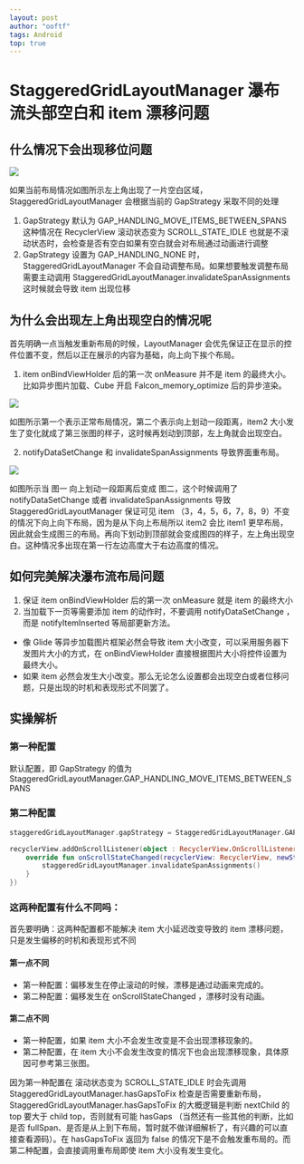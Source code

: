 ```yaml
---
layout: post
author: "ooftf"
tags: Android
top: true
---
```


# StaggeredGridLayoutManager 瀑布流头部空白和 item 漂移问题

## 什么情况下会出现移位问题

![](https://ooftf-blog-image.oss-cn-beijing.aliyuncs.com/img/1.png)


如果当前布局情况如图所示左上角出现了一片空白区域，StaggeredGridLayoutManager  会根据当前的 GapStrategy 采取不同的处理

1. GapStrategy 默认为 GAP_HANDLING_MOVE_ITEMS_BETWEEN_SPANS   这种情况在 RecyclerView 滚动状态变为 SCROLL_STATE_IDLE 也就是不滚动状态时，会检查是否有空白如果有空白就会对布局通过动画进行调整
2. GapStrategy 设置为 GAP_HANDLING_NONE 时，StaggeredGridLayoutManager 不会自动调整布局。如果想要触发调整布局需要主动调用 StaggeredGridLayoutManager.invalidateSpanAssignments 这时候就会导致 item 出现位移


## 为什么会出现左上角出现空白的情况呢
首先明确一点当触发重新布局的时候，LayoutManager 会优先保证正在显示的控件位置不变，然后以正在展示的内容为基础，向上向下挨个布局。
1. item  onBindViewHolder 后的第一次 onMeasure 并不是 item 的最终大小。比如异步图片加载、Cube 开启 Falcon_memory_optimize 后的异步渲染。


![](https://ooftf-blog-image.oss-cn-beijing.aliyuncs.com/img/2.png)

如图所示第一个表示正常布局情况，第二个表示向上划动一段距离，item2 大小发生了变化就成了第三张图的样子，这时候再划动到顶部，左上角就会出现空白。

2. notifyDataSetChange 和 invalidateSpanAssignments 导致界面重布局。

![](https://ooftf-blog-image.oss-cn-beijing.aliyuncs.com/img/3.png)

如图所示当 图一 向上划动一段距离后变成 图二，这个时候调用了 notifyDataSetChange 或者  invalidateSpanAssignments 导致 StaggeredGridLayoutManager 保证可见 item （3，4，5，6，7，8，9）不变的情况下向上向下布局，因为是从下向上布局所以 item2 会比 item1 更早布局，因此就会生成图三的布局。再向下划动到顶部就会变成图四的样子，左上角出现空白。这种情况多出现在第一行左边高度大于右边高度的情况。

## 如何完美解决瀑布流布局问题
1. 保证 item  onBindViewHolder 后的第一次 onMeasure 就是 item 的最终大小
2. 当加载下一页等需要添加 item 的动作时，不要调用 notifyDataSetChange ，而是 notifyItemInserted 等局部更新方法。

* 像 Glide 等异步加载图片框架必然会导致 item 大小改变，可以采用服务器下发图片大小的方式，在 onBindViewHolder 直接根据图片大小将控件设置为最终大小。
* 如果 item 必然会发生大小改变。那么无论怎么设置都会出现空白或者位移问题，只是出现的时机和表现形式不同罢了。


## 实操解析
### 第一种配置
默认配置，即 GapStrategy 的值为 StaggeredGridLayoutManager.GAP_HANDLING_MOVE_ITEMS_BETWEEN_SPANS
### 第二种配置
```kotlin
staggeredGridLayoutManager.gapStrategy = StaggeredGridLayoutManager.GAP_HANDLING_NONE

recyclerView.addOnScrollListener(object : RecyclerView.OnScrollListener() {
    override fun onScrollStateChanged(recyclerView: RecyclerView, newState: Int) {
        staggeredGridLayoutManager.invalidateSpanAssignments()
    }
})
```

### 这两种配置有什么不同吗：
首先要明确：这两种配置都不能解决 item 大小延迟改变导致的 item 漂移问题，只是发生偏移的时机和表现形式不同

#### 第一点不同
* 第一种配置：偏移发生在停止滚动的时候，漂移是通过动画来完成的。
* 第二种配置：偏移发生在 onScrollStateChanged ，漂移时没有动画。

#### 第二点不同
* 第一种配置，如果 item 大小不会发生改变是不会出现漂移现象的。
* 第二种配置，在 item 大小不会发生改变的情况下也会出现漂移现象，具体原因可参考第三张图。

因为第一种配置在 滚动状态变为 SCROLL_STATE_IDLE 时会先调用 StaggeredGridLayoutManager.hasGapsToFix 检查是否需要重新布局，StaggeredGridLayoutManager.hasGapsToFix 的大概逻辑是判断 nextChild 的 top 要大于 child top，否则就有可能 hasGaps （当然还有一些其他的判断，比如是否 fullSpan、是否是从上到下布局，暂时就不做详细解析了，有兴趣的可以直接查看源码）。在 hasGapsToFix 返回为 false 的情况下是不会触发重布局的。而第二种配置，会直接调用重布局即使 item 大小没有发生变化。